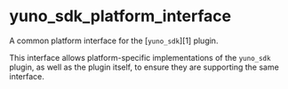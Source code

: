 # yuno_sdk_platform_interface

A common platform interface for the [`yuno_sdk`][1] plugin.

This interface allows platform-specific implementations of the `yuno_sdk`
plugin, as well as the plugin itself, to ensure they are supporting the
same interface.

